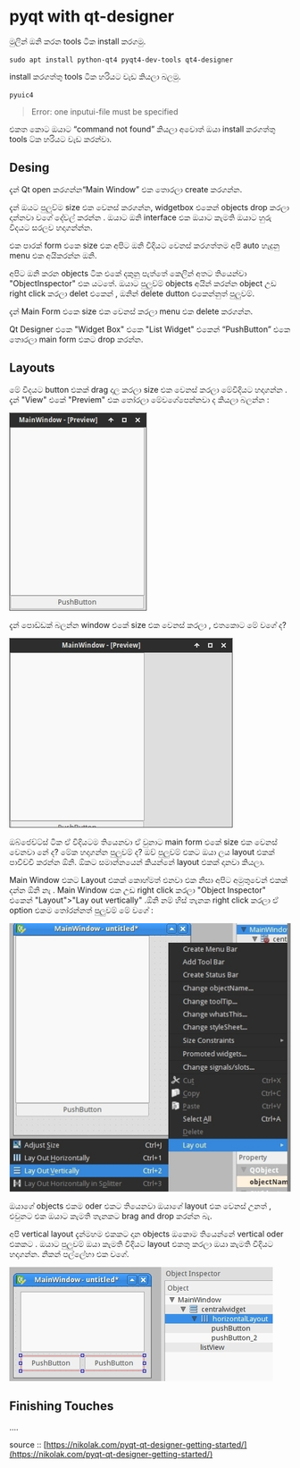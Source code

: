 # pyqt with qt-designer

මුලින් ඔනි කරන tools ටික install කරගමු.

`sudo apt install python-qt4 pyqt4-dev-tools qt4-designer`

install කරගත්තු tools ටික හරියට වැඩ කියලා බලමු.

`pyuic4`

> Error: one inputui-file must be specified

එකත කොට ඔයාට “command not found” කියලා අවොත් ඔයා install කරගත්තු tools ට්ක හරියට වැඩ කරන්වා.

## Desing

දැන් Qt open කරගන්න“Main Window” එක තොරලා create කරගන්න.

දැන් ඔයට පුලුව්ම size එක වෙනස් කරගන්න, widgetbox එකෙන් objects drop කරලා දාන්නවා වගේ දේවල් කරන්න . ඔයාට ඔනි interface එක ඔයාට කැමති ඔයාට හුරු විදයට සරලව හදාගන්න්න.

එක පාරක් form එකෙ size එක අපිට ඔනි විදියට වෙනස් කරගත්තම අපි auto හැදුනු menu එක අයිකරන්න ඔනි.

අපිට ඔනි කරන objects ටික එකේ දකුනු පැත්තේ කෙලින් අතට තියෙන්වා "ObjectInspector" එක යටතේ. ඔයාට පුලුව්ම් objects අයින් කරන්න object උඩ right click කරලා delet එකෙන් , ඔනින් delete dutton එකෙන්නුත් පුලුවම්.

දැන් Main Form එකෙ size එක වෙනස් කරලා menu එක delete කරගන්න.

Qt Designer එකෙ "Widget Box" එකෙ "List Widget" එකෙන් “PushButton” එකෙ තොරලා main form එකට drop කරන්න.

## Layouts

මේ විදයට button එකක් drag දාල කරලා size එක වෙනස් කරලා මේවිදියට හදාගන්න . දැන් "View" එකේ "Previem" එක තෝරලා මේවගේපෙන්නවා ද කියලා බලන්න :

![](../../.gitbook/assets/import0.png)

දැන් පොඩ්ඩක් බලන්න window එකේ size එක වෙනස් කරලා , එතකොට මේ වගේ ද?

![](../../.gitbook/assets/import01.png)

ඔබ්ජෙච්ට්ස් ටික ඒ විදියටම තියෙනවා ඒ වුනාට main form එකේ size එක වෙනස් වෙනවා නේ ද? මේක හදාගන්න පුලුවම් ද? ඔව් පුලුවම් එකට ඔයා ලය layout එකක් පාවිච්චි කරන්න ඕනි. ඕකට සමාන්නයෙන් කියන්නේ layout එකක් දානවා කියලා.

Main Window එකට Layout එකක් කොහ්මත් එනවා එක නිසා අපිට අමුතුවෙන් එකක් දන්න ඕනි නැ . Main Window එක උඩ right click කරලා "Object Inspector" එකෙන් "Layout"&gt;"Lay out vertically" .ඕනි නම් හිස් තැනක right click කරලා ඒ option එකම තෝරන්නත් පුලුවම් මේ වගේ :

![](../../.gitbook/assets/import04.png)

ඔයාගේ objects එකම oder එකට තියෙනවා ඔයාගේ layout එක වෙනස් උනත් , එවුනට එක ඔයාට කැමති තැනකට brag and drop කරන්න බැ.

අපි vertical layout දැන්මහම එකකට දාන objects ඔකොම තියෙන්නේ vertical oder එකකට . ඔයාට පුලුවම් ඔයා කැමති විදියට layout එකතු කරලා ඔයා කැමති විදියට හදාගන්න. නිකන් පල්ලේහා එක වගේ.

![](../../.gitbook/assets/import05.png)

## Finishing Touches

....

source :: [https://nikolak.com/pyqt-qt-designer-getting-started/](https://nikolak.com/pyqt-qt-designer-getting-started/)

